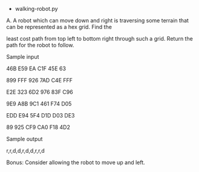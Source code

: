 * walking-robot.py

A. A robot which can move down and right is traversing some terrain that can be represented as a hex grid. Find the 

least cost path from top left to bottom right through such a grid. Return the path for the robot to follow.

Sample input

46B E59 EA C1F 45E 63

899 FFF 926 7AD C4E FFF

E2E 323 6D2 976 83F C96

9E9 A8B 9C1 461 F74 D05

EDD E94 5F4 D1D D03 DE3

89 925 CF9 CA0 F18 4D2

Sample output

r,r,d,d,r,d,d,r,r,d

Bonus: Consider allowing the robot to move up and left.
